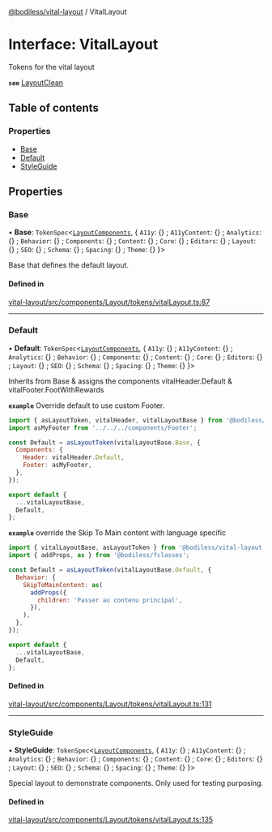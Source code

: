 [@bodiless/vital-layout](../README.md) / VitalLayout

# Interface: VitalLayout

Tokens for the vital layout

**`see`** [LayoutClean](../README.md#layoutclean)

## Table of contents

### Properties

- [Base](VitalLayout.md#base)
- [Default](VitalLayout.md#default)
- [StyleGuide](VitalLayout.md#styleguide)

## Properties

### Base

• **Base**: `TokenSpec`<[`LayoutComponents`](LayoutComponents.md), { `A11y`: {} ; `A11yContent`: {} ; `Analytics`: {} ; `Behavior`: {} ; `Components`: {} ; `Content`: {} ; `Core`: {} ; `Editors`: {} ; `Layout`: {} ; `SEO`: {} ; `Schema`: {} ; `Spacing`: {} ; `Theme`: {}  }\>

Base that defines the default layout.

#### Defined in

[vital-layout/src/components/Layout/tokens/vitalLayout.ts:87](https://github.com/johnsonandjohnson/Bodiless-JS/blob/30039051f/packages/vital-layout/src/components/Layout/tokens/vitalLayout.ts#L87)

___

### Default

• **Default**: `TokenSpec`<[`LayoutComponents`](LayoutComponents.md), { `A11y`: {} ; `A11yContent`: {} ; `Analytics`: {} ; `Behavior`: {} ; `Components`: {} ; `Content`: {} ; `Core`: {} ; `Editors`: {} ; `Layout`: {} ; `SEO`: {} ; `Schema`: {} ; `Spacing`: {} ; `Theme`: {}  }\>

Inherits from Base & assigns the components vitalHeader.Default & vitalFooter.FootWithRewards

**`example`** Override default to use custom Footer.
```js
import { asLayoutToken, vitalHeader, vitalLayoutBase } from '@bodiless/vital-layout';
import asMyFooter from '../../../components/Footer';

const Default = asLayoutToken(vitalLayoutBase.Base, {
  Components: {
    Header: vitalHeader.Default,
    Footer: asMyFooter,
  },
});

export default {
  ...vitalLayoutBase,
  Default,
};
```

**`example`** override the Skip To Main content with language specific
```js
import { vitalLayoutBase, asLayoutToken } from '@bodiless/vital-layout';
import { addProps, as } from '@bodiless/fclasses';

const Default = asLayoutToken(vitalLayoutBase.Default, {
  Behavior: {
    SkipToMainContent: as(
      addProps({
        children: 'Passer au contenu principal',
      }),
    ),
  },
});

export default {
  ...vitalLayoutBase,
  Default,
};
```

#### Defined in

[vital-layout/src/components/Layout/tokens/vitalLayout.ts:131](https://github.com/johnsonandjohnson/Bodiless-JS/blob/30039051f/packages/vital-layout/src/components/Layout/tokens/vitalLayout.ts#L131)

___

### StyleGuide

• **StyleGuide**: `TokenSpec`<[`LayoutComponents`](LayoutComponents.md), { `A11y`: {} ; `A11yContent`: {} ; `Analytics`: {} ; `Behavior`: {} ; `Components`: {} ; `Content`: {} ; `Core`: {} ; `Editors`: {} ; `Layout`: {} ; `SEO`: {} ; `Schema`: {} ; `Spacing`: {} ; `Theme`: {}  }\>

Special layout to demonstrate components.  Only used for testing purposing.

#### Defined in

[vital-layout/src/components/Layout/tokens/vitalLayout.ts:135](https://github.com/johnsonandjohnson/Bodiless-JS/blob/30039051f/packages/vital-layout/src/components/Layout/tokens/vitalLayout.ts#L135)
